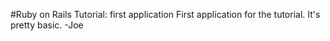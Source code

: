 #Ruby on Rails Tutorial: first application
First application for the tutorial. It's pretty basic.
-Joe
